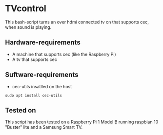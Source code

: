 # TVcontrol
This bash-script turns an over hdmi connected tv on that supports cec, when sound is playing.

## Hardware-requirements
- A machine that supports cec (like the Raspberry Pi)
- A tv that supports cec

## Suftware-requirements
- cec-utils insatlled on the host
```
sudo apt install cec-utils
```

## Tested on
This script has been tested on a Raspberry Pi 1 Model B running raspbian 10 "Buster" lite and a Samsung Smart TV.
